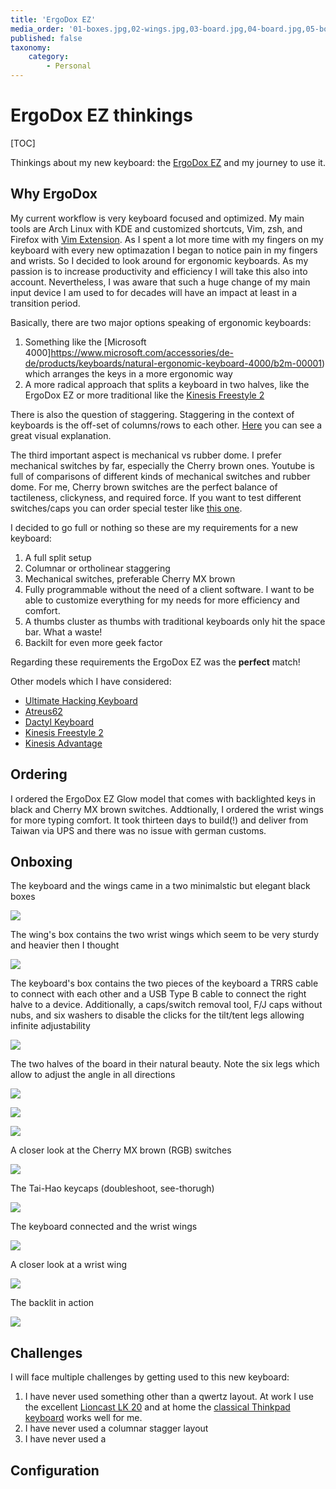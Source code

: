 ```yaml
---
title: 'ErgoDox EZ'
media_order: '01-boxes.jpg,02-wings.jpg,03-board.jpg,04-board.jpg,05-board.jpg,06-board.jpg,07-switches.jpg,08-caps.jpg,09-full.jpg,10-wing.jpg,11-glow.jpg'
published: false
taxonomy:
    category:
        - Personal
---
```


# ErgoDox EZ thinkings

[TOC]

Thinkings about my new keyboard: the [ErgoDox EZ](https://ergodox-ez.com/) and my journey to use it.

## Why ErgoDox

My current workflow is very keyboard focused and optimized. My main tools are Arch Linux with KDE and customized shortcuts, Vim, zsh, and Firefox with [Vim Extension](https://github.com/tridactyl/tridactyl). As I spent a lot more time with my fingers on my keyboard with every new optimazation I began to notice pain in my fingers and wrists.  So I decided to look around for ergonomic keyboards. As my passion is to increase productivity and efficiency I will take this also into account. Nevertheless, I was aware that such a huge change of my main input device I am used to for decades will have an impact at least in a transition period.

Basically, there are two major options speaking of ergonomic keyboards:
1. Something like the [Microsoft 4000]https://www.microsoft.com/accessories/de-de/products/keyboards/natural-ergonomic-keyboard-4000/b2m-00001) which arranges the keys in a more ergonomic way
2. A more radical approach that splits a keyboard in two halves, like the ErgoDox EZ or more traditional like the [Kinesis Freestyle 2](https://kinesis-ergo.com/shop/freestyle2-for-pc-us/)

There is also the question of staggering. Staggering in the context of keyboards is the off-set of columns/rows to each other. [Here](https://deskthority.net/w/images/5/5b/Staggers_-_1.jpg) you can see a great visual explanation.

The third important aspect is mechanical vs rubber dome. I prefer mechanical switches by far, especially the Cherry brown ones. Youtube is full of comparisons of different kinds of mechanical  switches and rubber dome. For me, Cherry brown switches are the perfect balance of tactileness, clickyness, and required force. If you want to test different switches/caps you can order special tester like [this one](https://www.amazon.com/Cherry-Switch-Tester-keyboard-Sampler/dp/B01GZHU1EG).

I decided to go full or nothing so these are my requirements for a new keyboard:

1. A full split setup
2. Columnar or ortholinear staggering
3. Mechanical switches, preferable Cherry MX brown
4. Fully programmable without the need of a client software. I want to be able to customize everything for my needs for more efficiency and comfort.
5. A thumbs cluster as thumbs with traditional keyboards only hit the space bar. What a waste!
6. Backilt for even more geek factor

Regarding these requirements the ErgoDox EZ was the **perfect** match!

Other models which I have considered:

- [Ultimate Hacking Keyboard](https://ultimatehackingkeyboard.com/)
- [Atreus62](https://github.com/profet23/atreus62)
- [Dactyl Keyboard](https://github.com/adereth/dactyl-keyboard)
- [Kinesis Freestyle 2](https://kinesis-ergo.com/shop/freestyle2-for-pc-us/)
- [Kinesis Advantage](https://www.kinesis-ergo.de/advantage-tastatur/)


## Ordering

I ordered the ErgoDox EZ Glow model that comes with backlighted keys in black and Cherry MX brown switches. Addtionally, I ordered the wrist wings for more typing comfort. It took thirteen days to build(!) and deliver from Taiwan via UPS and there was no issue with german customs. 


##  Onboxing

The keyboard and the wings came in a two minimalstic but elegant black boxes

![](01-boxes.jpg?link&cropResize=300,300)
    
The wing's box contains the two wrist wings which seem to be very sturdy and heavier then I thought

![](02-wings.jpg?link&cropResize=300,300)

The keyboard's box contains the two pieces of the keyboard a TRRS cable to connect with each other and a USB Type B cable to connect the right halve to a device. Additionally, a caps/switch removal tool, F/J caps without nubs, and six washers to disable the clicks for the tilt/tent legs allowing infinite adjustability

![](03-board.jpg?link&cropResize=300,300)

The two halves of the board in their natural beauty. Note the six legs which allow to adjust the angle in all directions

![](04-board.jpg?link&cropResize=300,300)

![](05-board.jpg?link&cropResize=300,300)

![](06-board.jpg?link&cropResize=300,300)

A closer look at the Cherry MX brown (RGB) switches

![](07-switches.jpg?link&cropResize=300,300)

The Tai-Hao keycaps (doubleshoot, see-thorugh)

![](08-switches.jpg?link&cropResize=300,300)

The keyboard connected and the wrist wings

![](09-full.jpg?link&cropResize=300,300)

A closer look at a wrist wing

![](10-wing.jpg?link&cropResize=300,300)

The backlit in action

![](11-glow.jpg?link&cropResize=300,300)


## Challenges

I will face multiple challenges by getting used to this new keyboard:

1. I have never used something other than a qwertz layout. At work I use the excellent [Lioncast LK 20](https://www.lioncast.com/en/product/lk20-gaming-keyboard/) and at home the [classical Thinkpad keyboard](https://knowledge.rootknecht.net/thinkpad-adventures#replacing-x230-keyboard) works well for me.
2. I have never used a columnar stagger layout
3. I have never used a 


## Configuration
